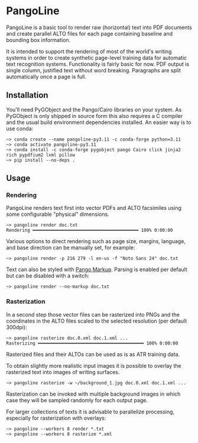# PangoLine

PangoLine is a basic tool to render raw (horizontal) text into PDF documents
and create parallel ALTO files for each page containing baseline and bounding
box information. 

It is intended to support the rendering of most of the world's writing systems
in order to create synthetic page-level training data for automatic text
recognition systems. Functionality is fairly basic for now. PDF output is
single column, justified text without word breaking. Paragraphs are split
automatically once a page is full.

## Installation

You'll need PyGObject and the Pango/Cairo libraries on your system. As
PyGObject is only shipped in source form this also requires a C compiler and
the usual build environment dependencies installed. An easier way is to use conda:

    ~> conda create --name pangoline-py3.11 -c conda-forge python=3.11
    ~> conda activate pangoline-py3.11
    ~> conda install -c conda-forge pygobject pango Cairo click jinja2 rich pypdfium2 lxml pillow
    ~> pip install --no-deps .

## Usage

### Rendering

PangoLine renders text first into vector PDFs and ALTO facsimiles using some
configurable "physical" dimensions.

    ~> pangoline render doc.txt
    Rendering ━━━━━━━━━━━━━━━━━━━━━━━━━━━━━━━━━━━━━━━━ 100% 0:00:00

Various options to direct rendering such as page size, margins, language, and
base direction can be manually set, for example:

    ~> pangoline render -p 216 279 -l en-us -f "Noto Sans 24" doc.txt

Text can also be styled with [Pango
Markup](https://docs.gtk.org/Pango/pango_markup.html). Parsing is enabled per
default but can be disabled with a switch:

    ~> pangoline render --no-markup doc.txt

### Rasterization

In a second step those vector files can be rasterized into PNGs and the
coordinates in the ALTO files scaled to the selected resolution (per default
300dpi):

    ~> pangoline rasterize doc.0.xml doc.1.xml ...
    Rasterizing ━━━━━━━━━━━━━━━━━━━━━━━━━━━━━━━━━━━━━━━━ 100% 0:00:00

Rasterized files and their ALTOs can be used as is as ATR training data.

To obtain slightly more realistic input images it is possible to overlay the
rasterized text into images of writing surfaces.

    ~> pangoline rasterize -w ~/background_1.jpg doc.0.xml doc.1.xml ...

Rasterization can be invoked with multiple background images in which case they
will be sampled randomly for each output page.

For larger collections of texts it is advisable to parallelize processing,
especially for rasterization with overlays:

    ~> pangoline --workers 8 render *.txt
    ~> pangoline --workers 8 rasterize *.xml
